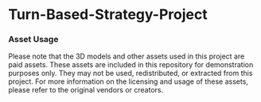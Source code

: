 # Turn-Based-Strategy-Project

### Asset Usage

Please note that the 3D models and other assets used in this project are paid assets. These assets are included in this repository for demonstration purposes only. They may not be used, redistributed, or extracted from this project. For more information on the licensing and usage of these assets, please refer to the original vendors or creators.

